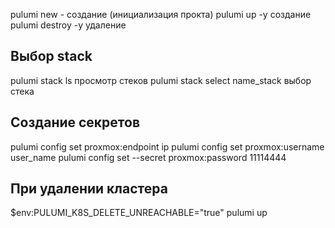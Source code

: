 pulumi new - создание (инициализация прокта)
pulumi up -y создание
pulumi destroy -y удаление
## Выбор stack
pulumi stack ls просмотр стеков
pulumi stack select name_stack выбор стека

## Создание секретов
pulumi config set proxmox:endpoint ip
pulumi config set proxmox:username user_name
pulumi config set --secret proxmox:password 11114444

## При удалении кластера
$env:PULUMI_K8S_DELETE_UNREACHABLE="true" 
pulumi up